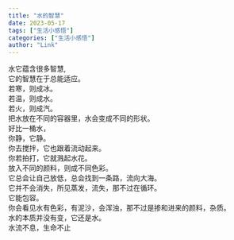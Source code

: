 ```yaml
---
title: "水的智慧"
date: 2023-05-17
tags: ["生活小感悟"]
categories: ["生活小感悟"]
author: "Link"
---
```



水它蕴含很多智慧,   
它的智慧在于总能适应。   
若寒，则成冰。   
若温，则成水。   
若火，则成汽。   
把水放在不同的容器里，水会变成不同的形状。   
好比一桶水，   
你静，它静。   
你去搅拌，它也跟着流动起来。   
你若拍打，它就溅起水花。   
放入不同的颜料，则成不同色彩。   
它总会让自己放低，总会找到一条路，流向大海。   
它并不会消失，所见蒸发，流失，那不过在循环。   
它能包容。   
你会看见水有色彩，有泥沙，会浑浊，那不过是掺和进来的颜料，杂质。   
水的本质并没有变，它还是水。   
水流不息，生命不止   
